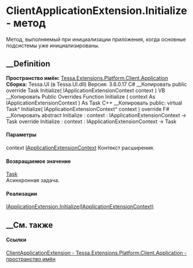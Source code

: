 # ClientApplicationExtension.Initialize - метод
Метод, выполняемый при инициализации приложения, когда основные подсистемы уже
инициализированы.
## __Definition
 **Пространство имён:**
[Tessa.Extensions.Platform.Client.Application](N_Tessa_Extensions_Platform_Client_Application.htm)  
 **Сборка:** Tessa.UI (в Tessa.UI.dll) Версия: 3.6.0.17
C# __Копировать
     public override Task Initialize(
    	IApplicationExtensionContext context
    )
VB __Копировать
     Public Overrides Function Initialize ( 
    	context As IApplicationExtensionContext
    ) As Task
C++ __Копировать
     public:
    virtual Task^ Initialize(
    	IApplicationExtensionContext^ context
    ) override
F# __Копировать
     abstract Initialize : 
            context : IApplicationExtensionContext -> Task 
    override Initialize : 
            context : IApplicationExtensionContext -> Task 
#### Параметры
context
[IApplicationExtensionContext](T_Tessa_Platform_Runtime_IApplicationExtensionContext.htm)
    Контекст расширения.
#### Возвращаемое значение
[Task](https://learn.microsoft.com/dotnet/api/system.threading.tasks.task)  
Асинхронная задача.
#### Реализации
[IApplicationExtension.Initialize(IApplicationExtensionContext)](M_Tessa_Platform_Runtime_IApplicationExtension_Initialize.htm)  
##  __См. также
#### Ссылки
[ClientApplicationExtension -
](T_Tessa_Extensions_Platform_Client_Application_ClientApplicationExtension.htm)
[Tessa.Extensions.Platform.Client.Application - пространство
имён](N_Tessa_Extensions_Platform_Client_Application.htm)
